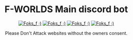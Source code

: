 <h1 align="center">F-WORLDS Main discord bot</h1>

<p align="center">
<a href="#"><img alt="Foks_f ;)" src="https://img.shields.io/github/last-commit/Foksif/F-WORLDS_Main_bot--python-/main?color=green&style=for-the-badge"></a>
<a href="#"><img alt="Foks_f ;)" src="https://img.shields.io/badge/Author-Foks__f-ed5f00?style=for-the-badge&logo=discord"></a>
<a href="#"><img alt="Foks_f ;)" src="https://img.shields.io/badge/license-MIT-?style=for-the-badge#ac00b5"></a>
<a href="#"><img alt="Foks_f ;)" src="https://img.shields.io/badge/Python-3-2ea44f?style=for-the-badge&logo=python"></a>
  
<p align="center">Please Don't Attack websites without the owners consent.</p>
